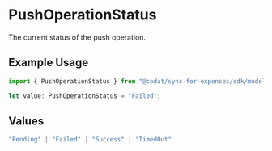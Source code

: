 # PushOperationStatus

The current status of the push operation.

## Example Usage

```typescript
import { PushOperationStatus } from "@codat/sync-for-expenses/sdk/models/shared";

let value: PushOperationStatus = "Failed";
```

## Values

```typescript
"Pending" | "Failed" | "Success" | "TimedOut"
```